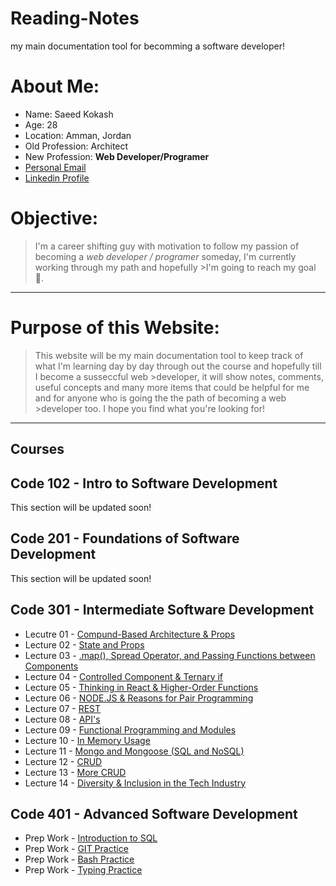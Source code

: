 # Reading-Notes
my main documentation tool for becomming a software developer!

# **About Me:**
- Name: Saeed Kokash
- Age: 28
- Location: Amman, Jordan
- Old Profession: Architect
- New Profession: **Web Developer/Programer**
- [Personal Email](mailto:saeedkokash@gmail.com)
- [Linkedin Profile](www.Linkedin.com/in/saeedkokash)

# **Objective:**
>I'm a career shifting guy with motivation to follow my passion of becoming a *web developer / programer* someday, I'm currently working through my path and hopefully >I'm going to reach my goal 🤞.

<hr>

# Purpose of this Website:

>This website will be my main documentation tool to keep track of what I'm learning day by day through out the course and hopefully till I become a susseccful web >developer, it will show notes, comments, useful concepts and many more items that could be helpful for me and for anyone who is going the the path of becoming a web >developer too. I hope you find what you're looking for!

<hr>

## **Courses**

## Code 102 - Intro to Software Development

This section will be updated soon!

## Code 201 - Foundations of Software Development

This section will be updated soon!

## Code 301 - Intermediate Software Development

- Lecutre 01 - [Compund-Based Architecture & Props](https://github.com/SaeedKokash/-Reading-Notes/blob/main/301-Classes/301-Lecture01.md)
- Lecture 02 - [State and Props](https://github.com/SaeedKokash/-Reading-Notes/blob/main/301-Classes/301-Lecture02.md)
- Lecture 03 - [.map(), Spread Operator, and Passing Functions between Components](https://github.com/SaeedKokash/-Reading-Notes/blob/main/301-Classes/301-Lecture03.md)
- Lecture 04 - [Controlled Component & Ternary if](https://github.com/SaeedKokash/-Reading-Notes/blob/main/301-Classes/301-Lecture04.md)
- Lecture 05 - [Thinking in React & Higher-Order Functions](https://github.com/SaeedKokash/-Reading-Notes/blob/main/301-Classes/301-Lecture05.md)
- Lecture 06 - [NODE.JS & Reasons for Pair Programming](https://github.com/SaeedKokash/-Reading-Notes/blob/main/301-Classes/301-Lecture06.md)
- Lecture 07 - [REST](https://github.com/SaeedKokash/-Reading-Notes/blob/main/301-Classes/301-Lecture07.md)
- Lecture 08 - [API's](https://github.com/SaeedKokash/-Reading-Notes/blob/main/301-Classes/301-Lecture08.md)
- Lecture 09 - [Functional Programming and Modules](https://github.com/SaeedKokash/-Reading-Notes/blob/main/301-Classes/301-Lecture09.md)
- Lecture 10 - [In Memory Usage](https://github.com/SaeedKokash/-Reading-Notes/blob/main/301-Classes/301-Lecture10.md)
- Lecture 11 - [Mongo and Mongoose (SQL and NoSQL)](https://github.com/SaeedKokash/-Reading-Notes/blob/main/301-Classes/301-Lecture11.md)
- Lecture 12 - [CRUD](https://github.com/SaeedKokash/-Reading-Notes/blob/main/301-Classes/301-Lecture12.md)
- Lecture 13 - [More CRUD](https://github.com/SaeedKokash/-Reading-Notes/blob/main/301-Classes/301-Lecture13.md)
- Lecture 14 - [Diversity & Inclusion in the Tech Industry](https://github.com/SaeedKokash/-Reading-Notes/blob/main/301-Classes/301-Lecture14.md)

## Code 401 - Advanced Software Development

- Prep Work - [Introduction to SQL](https://github.com/SaeedKokash/-Reading-Notes/blob/main/401-Classes/401-Prep01.md)
- Prep Work - [GIT Practice](https://github.com/SaeedKokash/-Reading-Notes/blob/main/401-Classes/401-Prep02.md)
- Prep Work - [Bash Practice](https://github.com/SaeedKokash/-Reading-Notes/blob/main/401-Classes/401-Prep03.md)
- Prep Work - [Typing Practice]()

